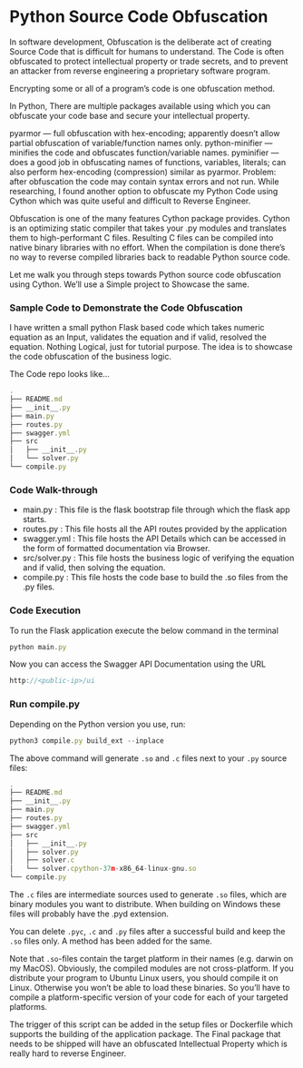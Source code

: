# Python Source Code Obfuscation


In software development, Obfuscation is the deliberate act of creating Source Code that is difficult for humans to understand. The Code is often obfuscated to protect intellectual property or trade secrets, and to prevent an attacker from reverse engineering a proprietary software program.

Encrypting some or all of a program’s code is one obfuscation method.

In Python, There are multiple packages available using which you can obfuscate your code base and secure your intellectual property.

pyarmor — full obfuscation with hex-encoding; apparently doesn’t allow partial obfuscation of variable/function names only.
python-minifier — minifies the code and obfuscates function/variable names.
pyminifier — does a good job in obfuscating names of functions, variables, literals; can also perform hex-encoding (compression) similar as pyarmor. Problem: after obfuscation the code may contain syntax errors and not run.
While researching, I found another option to obfuscate my Python Code using Cython which was quite useful and difficult to Reverse Engineer.

Obfuscation is one of the many features Cython package provides. Cython is an optimizing static compiler that takes your .py modules and translates them to high-performant C files. Resulting C files can be compiled into native binary libraries with no effort. When the compilation is done there’s no way to reverse compiled libraries back to readable Python source code.

Let me walk you through steps towards Python source code obfuscation using Cython. We’ll use a Simple project to Showcase the same.

### Sample Code to Demonstrate the Code Obfuscation
I have written a small python Flask based code which takes numeric equation as an Input, validates the equation and if valid, resolved the equation. Nothing Logical, just for tutorial purpose. The idea is to showcase the code obfuscation of the business logic.

The Code repo looks like…

```js
.
├── README.md
├── __init__.py
├── main.py
├── routes.py
├── swagger.yml
├── src
│   ├── __init__.py
│   └── solver.py
└── compile.py
```

### Code Walk-through
- main.py : This file is the flask bootstrap file through which the flask app starts.
- routes.py : This file hosts all the API routes provided by the application
- swagger.yml : This file hosts the API Details which can be accessed in the form of formatted documentation via Browser.
- src/solver.py : This file hosts the business logic of verifying the equation and if valid, then solving the equation.
- compile.py : This file hosts the code base to build the .so files from the .py files.

### Code Execution
To run the Flask application execute the below command in the terminal
```js
python main.py
```

Now you can access the Swagger API Documentation using the URL
```js
http://<public-ip>/ui
```

### Run compile.py

Depending on the Python version you use, run:

```js
python3 compile.py build_ext --inplace
```

The above command will generate `.so` and `.c` files next to your `.py` source files:
```js
.
├── README.md
├── __init__.py
├── main.py
├── routes.py
├── swagger.yml
├── src
│   ├── __init__.py
│   ├── solver.py
│   ├── solver.c
│   └── solver.cpython-37m-x86_64-linux-gnu.so
└── compile.py
```

The `.c` files are intermediate sources used to generate `.so` files, which are binary modules you want to distribute. When building on Windows these files will probably have the .pyd extension.

You can delete `.pyc`, `.c` and `.py` files after a successful build and keep the `.so` files only. A method has been added for the same.

Note that `.so`-files contain the target platform in their names (e.g. darwin on my MacOS). Obviously, the compiled modules are not cross-platform. If you distribute your program to Ubuntu Linux users, you should compile it on Linux. Otherwise you won’t be able to load these binaries. So you’ll have to compile a platform-specific version of your code for each of your targeted platforms.

The trigger of this script can be added in the setup files or Dockerfile which supports the building of the application package. The Final package that needs to be shipped will have an obfuscated Intellectual Property which is really hard to reverse Engineer.
